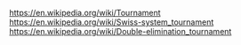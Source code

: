 https://en.wikipedia.org/wiki/Tournament
https://en.wikipedia.org/wiki/Swiss-system_tournament
https://en.wikipedia.org/wiki/Double-elimination_tournament
